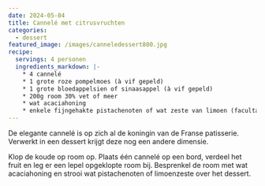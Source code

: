 ```yaml
---
date: 2024-05-04
title: Cannelé met citrusvruchten
categories:
  - dessert
featured_image: /images/canneledessert800.jpg
recipe:
  servings: 4 personen
  ingredients_markdown: |-
    * 4 cannelé
    * 1 grote roze pompelmoes (à vif gepeld)
    * 1 grote bloedappelsien of sinaasappel (à vif gepeld)
    * 200g room 30% vet of meer
    * wat acaciahoning
    * enkele fijngehakte pistachenoten of wat zeste van limoen (facultatief)
---
```

De elegante cannelé is op zich al de koningin van de Franse patisserie.
Verwerkt in een dessert krijgt deze nog een andere dimensie.

<!--more-->

Klop de koude op room op.
Plaats één cannelé op een bord, verdeel het fruit en leg er een lepel opgeklopte room bij.
Besprenkel de room met wat acaciahoning en strooi wat pistachenoten of limoenzeste over het dessert.




